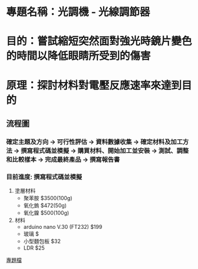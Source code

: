 # 專題名稱：光調機 - 光線調節器
# 目的：嘗試縮短突然面對強光時鏡片變色的時間以降低眼睛所受到的傷害
# 原理：探討材料對電壓反應速率來達到目的

## 流程圖
### 確定主題及方向 -> 可行性評估 -> 資料數據收集 -> 確定材料及加工方法 -> 撰寫程式碼並模擬 -> 購買材料、開始加工並安裝 -> 測試、調整和比較樣本 -> 完成最終產品 -> 撰寫報告書
### 目前進度: 撰寫程式碼並模擬

1. 塗層材料
    - 聚苯胺   $3500(100g)
    - 氧化鎢  $472(50g)
    - 氧化鎳  $500(100g)
2. 材料
    - arduino nano V.30 (FT232)  $199
    - 玻璃 $
    - 小型麵包板 $32
    - LDR $25


[專題檔](https://docs.google.com/document/d/1Bi5reHUkopnPiSacCYxusBpsj2TGtz2r/edit)
